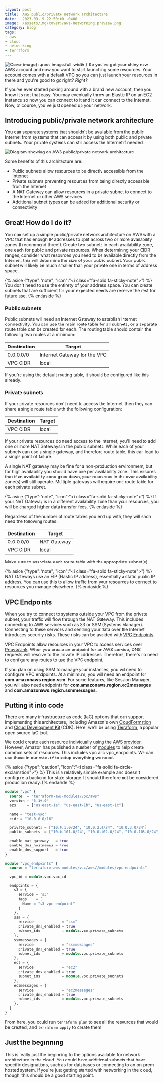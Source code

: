 ```yaml
---
layout: post
title:  AWS public/private network architecture
date:   2023-03-19 22:50:00 -0400
image:  /assets/img/covers/aws-networking.preview.png
category: blog
tags:
- aws
- cloud
- networking
- terraform
---
```

![Cover image][cover-image]{: .post-image.full-width }
So you've got your shiny new AWS account and now you want to start launching
some resources. Your account comes with a default VPC so you can just launch
your resources in there and you're good to go right? *Right‽*

If you've ever started poking around with a brand new account, then you know
it's not that easy. You may eventually throw an Elastic IP on an EC2 instance so
now you can connect to it and it can connect to the Internet. Now, of course,
you've just opened up your network.

## Introducing public/private network architecture

You can separate systems that shouldn't be available from the public Internet
from systems that can access it by using both public and private subnets. Your
private systems can still access the Internet if needed.

![Diagram showing an AWS public/private network architecture][diagram]

Some benefits of this architecture are:

- Public subnets allow resources to be directly accessible from the Internet
- Private subnets preventing resources from being directly accessible from the
  Internet
- A NAT Gateway can allow resources in a private subnet to connect to the
  Internet or other AWS services
- Additional subnet types can be added for additional security or connectivity

## Great! How do I do it?

You can set up a simple public/private network architecture on AWS with a VPC
that has enough IP addresses to split across two or more availability zones (I
recommend three!). Create two subnets in each availability zone, one each for
public and private resources. When determining your CIDR ranges, consider what
resources you need to be available directly from the Internet; this will
determine the size of your public subnet. Your public subnet will likely be much
smaller than your private one in terms of address space.

{% aside {"type":"note", "icon":"<i class=\"fa-solid fa-sticky-note\"></i>"} %}
You don't need to use the entirety of your address space. You can create
subnets that are sufficient for your expected needs are reserve the rest for
future use.
{% endaside %}

### Public subnets

Public subnets will need an Internet Gateway to establish Internet connectivity.
You can use the main route table for all subnets, or a separate route table can
be created for each. The routing table should contain the following two routes
at a minimum:

| Destination | Target                       |
|-------------|------------------------------|
| 0.0.0.0/0   | Internet Gateway for the VPC |
| VPC CIDR    | local                        |

If you're using the default routing table, it should be configured like this
already.

### Private subnets

If your private resources don't need to access the Internet, then they can share
a single route table with the following configuration:

| Destination | Target                       |
|-------------|------------------------------|
| VPC CIDR    | local                        |

If your private resources do need access to the Internet, you'll need to add one
or more NAT Gateways in the public subnets. While each of your subnets can use a
single gateway, and therefore route table, this can lead to a single point of
failure.

A single NAT gateway may be fine for a non-production environment, but for high
availability you should have one per availability zone. This ensures that if an
availability zone goes down, your resources in the over availability zone(s)
will still operate. Multiple gateways will require one route table for each
private subnet.

{% aside {"type":"note", "icon":"<i class=\"fa-solid fa-sticky-note\"></i>"} %}
If your NAT Gateway is in a different availability zone than your
resources, you will be charged higher data transfer fees.
{% endaside %}

Regardless of the number of route tables you end up with, they will each need
the following routes:

| Destination | Target      |
|-------------|-------------|
| 0.0.0.0/0   | NAT Gateway |
| VPC CIDR    | local       |

Make sure to associate each route table with the appropriate subnet(s).

{% aside {"type":"note", "icon":"<i class=\"fa-solid fa-sticky-note\"></i>"} %}
NAT Gateways use an EIP (Elastic IP address), essentially a static public
IP address. You can use this to allow traffic from your resources to connect to
resources you manage elsewhere.
{% endaside %}

## VPC Endpoints

When you try to connect to systems outside your VPC from the private subnet,
your traffic will flow through the NAT Gateway. This includes connecting to AWS
services such as S3 or SSM (Systems Manager). Connecting to these services and
sending your data over the Internet introduces security risks. These risks can
be avoided with [VPC Endpoints][endpoints].

VPC Endpoints allow resources in your VPC to access services over
[PriavteLink][privatelink]. When you create an endpoint for an AWS service, DNS
requests will resolve to the private IP addresses. Therefore, there's no need to
configure any routes to use the VPC endpoint.

If you plan on using SSM to manage your instances, you wil need to configure VPC
endpoints. At a minimum, you will need an endpoint for
**com.amazonaws.region.ssm**. For some features, like Session Manager, you will
also need endpoints for **com.amazonaws.region.ec2messages** and
**com.amazonaws.region.ssmmessages**.

## Putting it into code

There are many infrastructure as code (IaC) options that can support
implementing this architecture, including Amazon's own
[CloudFormation][cloudformation] and [Cloud Development Kit][cdk] (CDK). Here,
we'll be using [Terraform][terraform], a popular open source IaC tool.

We could create each resource individually using the [AWS provider][provider].
However, Amazon has published a number of [modules][modules] to help create
common sets of resources. This includes vpc anc vpc_endpoints. We can use these
in our `main.tf` to setup everything we need.

{% aside {"type":"caution", "icon":"<i class=\"fa-solid fa-circle-exclamation\"></i>"} %}
This is a relatively simple example and doesn't configure a backend for
state storage. It should therefore not be considered production ready.
{% endaside %}

```terraform
module "vpc" {
  source  = "terraform-aws-modules/vpc/aws"
  version = "3.19.0"
  azs     = ["us-east-1a", "us-east-1b", "us-east-1c"]

  name = "test-vpc"
  cidr = "10.0.0.0/16"

  private_subnets = ["10.0.1.0/24", "10.0.2.0/24", "10.0.3.0/24"]
  public_subnets  = ["10.0.101.0/24", "10.0.102.0/24", "10.0.103.0/24"]

  enable_nat_gateway   = true
  enable_dns_hostnames = true
  enable_dns_support   = true
}

module "vpc_endpoints" {
  source = "terraform-aws-modules/vpc/aws//modules/vpc-endpoints"

  vpc_id = module.vpc.vpc_id

  endpoints = {
    s3 = {
      service = "s3"
      tags    = {
        Name = "s3-vpc-endpoint"
      }
    },
    ssm = {
      service             = "ssm"
      private_dns_enabled = true
      subnet_ids          = module.vpc.private_subnets
    },
    ssmmessages = {
      service             = "ssmmessages"
      private_dns_enabled = true
      subnet_ids          = module.vpc.private_subnets
    },
    ec2 = {
      service             = "ec2"
      private_dns_enabled = true
      subnet_ids          = module.vpc.private_subnets
    },
    ec2messages = {
      service             = "ec2messages"
      private_dns_enabled = true
      subnet_ids          = module.vpc.private_subnets
    },
  }
}
```

From here, you could run `terraform plan` to see all the resources that would be
created, and `terraform apply` to create them.

## Just the beginning

This is really just the beginning to the options available for network
architecture in the cloud. You could have additional subnets that have specific
designations, such as for databases or connecting to an on-prem hosted system.
If you're just getting started with networking in the cloud, though, this should
be a good starting point.

[cdk]: https://aws.amazon.com/cdk/
[cloudformation]: https://aws.amazon.com/cloudformation/
[cover-image]: /assets/img/covers/aws-networking.svg
[diagram]: /assets/img/aws-networking/aws-public-private-networking-diagram.svg
[endpoints]: https://docs.aws.amazon.com/whitepapers/latest/aws-privatelink/what-are-vpc-endpoints.html
[modules]: https://registry.terraform.io/browse/modules?provider=aws
[privatelink]: https://docs.aws.amazon.com/vpc/latest/privatelink/privatelink-access-aws-services.html
[provider]: https://registry.terraform.io/providers/hashicorp/aws/latest/docs
[terraform]: https://www.terraform.io/
